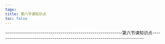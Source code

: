 ```yaml
---
tags: 
title: 第六节课知识点
toc: false
---
```

-----------------------------------------------------------第六节课知识点--------------------------------------------------------------------------